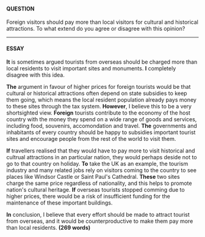 #### QUESTION
Foreign visitors should pay more than local visitors for cultural and historical attractions. To what extend do you agree or disagree with this opinion?
***
#### ESSAY
**It** is sometimes argued tourists from overseas should be charged more than local residents to visit important sites and monuments. **I** completely disagree with this idea.

**The** argument in favour of higher prices for foreign tourists would be that cultural or historical attractions often depend on state subsidies to keep them going, which means the local resident population already pays money to these sites through the tax system. **However**, I believe this to be a very shortsighted view. **Foreign** tourists contribute to the economy of the host country with the money they spend on a wide range of goods and services, including food, souvenirs, accomondation and travel. **The** governments and inhabitants of every country should be happy to subsidies important tourist sites and encourage people from the rest of the world to visit them.

**If** travellers realised that they would have to pay more to visit historical and cultrual attractions in an particular nation, they would perhaps deside not to go to that country on holiday. **To** take the UK as an example, the tourism industry and many related jobs rely on visitors coming to the country to see places like Windsor Castle or Saint Paul's Cathedral. **These** two sites charge the same price regardless of nationality, and this helps to promote nation's cultural heritage. **If** overseas tourists stopped comming due to higher prices, there would be a risk of insufficient funding for the maintenance of these important buildings.

**In** conclusion, I believe that every effort should be made to attract tourist from overseas, and it would be counterproductive to make them pay more than local residents.
**(269 words)**